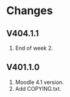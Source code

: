 Changes
=======

V404.1.1
---------
1. End of week 2.

V401.1.0
---------
1. Moodle 4.1 version.
2. Add COPYING.txt.
